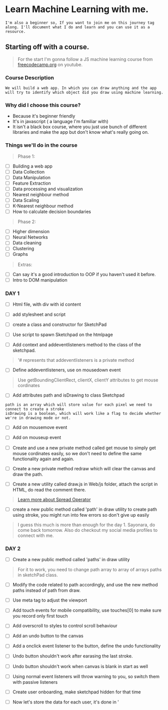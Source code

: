 # Learn Machine Learning with me.

```
I'm also a beginner so, If you want to join me on this journey tag along. I'll document what I do and learn and you can use it as a resource.
```
## Starting off with a course.

> For the start I'm gonna follow a JS machine learning course from [freecodecamp.org](https://www.youtube.com/watch?v=vDDjtwQDw2k&t=1955s) on youtube.


### Course Description
```
We will build a web app. In which you can draw anything and the app will try to identify which object did you draw using machine learning.
```

### Why did I choose this course?
- Because it's beginner friendly
- It's in javascript ( a language I'm familiar with)
- It isn't a black box course, where you just use bunch of different libraries and make the app but don't know what's really going on.

### Things we'll do in the course
> Phase 1:
- [ ] Building a web app
- [ ] Data Collection
- [ ] Data Manipulation
- [ ] Feature Extraction
- [ ] Data processing and visualization
- [ ] Nearest neighbour method
- [ ] Data Scaling
- [ ] K-Nearest neighbour method
- [ ] How to calculate decision boundaries

> Phase 2:

- [ ] Higher dimension
- [ ] Neural Networks
- [ ] Data cleaning
- [ ] Clustering
- [ ] Graphs

> Extras:
- [ ] Can say it's a good introduction to OOP if you haven't used it before.
- [ ] Intro to DOM manipulation

### DAY 1

- [ ] Html file, with div with id content
- [ ] add stylesheet and script
- [ ] create a class and constructor for SketchPad
- [ ] Use script to spawn Sketchpad on the htmlpage

- [ ] Add context and addeventlisteners method to the class of the sketchpad.
> '# represents that addeventlisteners is a private method
- [ ] Define addeventlisteners, use on mousedown event 
> Use getBoundingClientRect, clientX, clientY attributes to get mouse cordinates
- [ ] Add attributes path and isDrawing to class Sketchpad
```
path is an array which will store value for each pixel we need to connect to create a stroke
isDrawing is a boolean, which will work like a flag to decide whether we're in drawing mode or not.
```
- [ ] Add on mousemove event
- [ ] Add on mouseup event

- [ ] Create and use a new private method called get mouse to simply get mouse cordinates easily, so we don't need to define the same functionality again and again.
- [ ] Create a new private method redraw which will clear the canvas and draw the path.
- [ ] Create a new utility called draw.js in Web/js folder, attach the script in HTML, do read the comment there.

> [Learn more about Spread Operator](https://medium.com/coding-at-dawn/how-to-use-the-spread-operator-in-javascript-b9e4a8b06fab)

- [ ] create a new public method called 'path' in draw utility to create path using stroke, you might run into few errors so don't give up easily

> I guess this much is more than enough for the day 1. Sayonara, do come back tomorrow. Also do checkout my social media profiles to connect with me. 

### DAY 2

- [ ] Create a new public method called 'paths' in draw utility
> For it to work, you need to change path array to array of arrays paths in sketchPad class.
- [ ] Modify the code related to path accordingly, and use the new method paths instead of path from draw.
- [ ] Use meta tag to adjust the viewport
- [ ] Add touch events for mobile compatibility, use touches[0] to make sure you record only first touch
- [ ] Add overscroll to styles to control scroll behaviour

- [ ] Add an undo button to the canvas
- [ ] Add a onclick event listener to the button, define the undo functionality
- [ ] Undo button shouldn't work after earasing the last stroke.
- [ ] Undo button shouldn't work when canvas is blank in start as well
- [ ] Using normal event listeners will throw warning to you, so switch them with passive listeners

- [ ] Create user onboarding, make sketchpad hidden for that time
- [ ] Now let's store the data for each user, it's done in '<script>'
- [ ] Create an array to store labels of drawings
- [ ] Iterate through the array to tell the user what they need to draw
- [ ] Store their drawing
- [ ] Reset canvas when user go to next drawing, keep the method public as we're calling it outside the class

### DAY 3

```
Thia part is called data collecting.
```
- [ ] Functionality to be able to download your drawing in a json format.
> Now either create your own raw data by making people draw these objects and creating individual json file for each user or be lazy like me and download raw data from [here](https://github.com/gniziemazity/drawing-data)

- [ ] Now create a folder called data, create two folders inside it called raw and dataset
- [ ] Copy all the raw data you downloaded or created in data/raw folder
- [ ] Create two folders inside dataset called img and json
- [ ] Now create another folder called common (will be used to put shared filed amongst backend and frontend)
- [ ] Now move draw.js to this common folder. (why you may ask. You'll realise soon)
> Make necessary changes to be able to use that file in sketchpad.js

- [ ] Create a folder called node(backend stuff will be here)
- [ ] Create 'dataset_generator.js' in node
- [ ] now follow these steps

```
1. Read the raw directory
2. Read each file of this directory and create a json file for each label(basically each drawing), also create an image file for each label.


THIS PART RIGHT HERE IS CALLED DATA SAMPLING

```
- [ ] Create cool loading animation for our dataset generator 
>Okay let's wrap the day 3 here.
